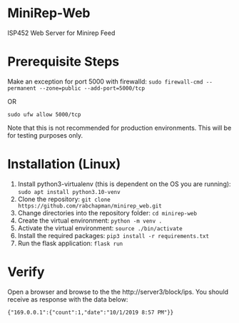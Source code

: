 # MiniRep-Web
ISP452 Web Server for Minirep Feed

# Prerequisite Steps
Make an exception for port 5000 with firewalld: `sudo firewall-cmd --permanent --zone=public --add-port=5000/tcp`

OR

`sudo ufw allow 5000/tcp`

Note that this is not recommended for production environments. This will be for testing purposes only.

# Installation (Linux)
1. Install python3-virtualenv (this is dependent on the OS you are running): `sudo apt install python3.10-venv`
2. Clone the repository: `git clone https://github.com/rabchapman/minirep_web.git`
3. Change directories into the repository folder: `cd minirep-web`
4. Create the virtual environment: `python -m venv .`
5. Activate the virtual environment: `source ./bin/activate`
6. Install the required packages: `pip3 install -r requirements.txt`
7. Run the flask application: `flask run`

# Verify
Open a browser and browse to the the http://server3/block/ips. You should receive as response with the data below:

`{"169.0.0.1":{"count":1,"date":"10/1/2019 8:57 PM"}}`


